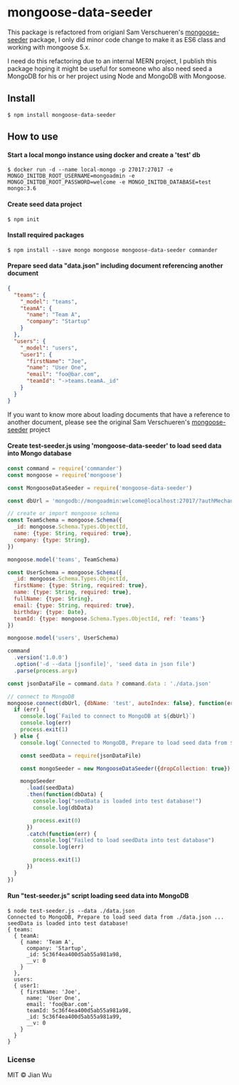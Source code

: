 # mongoose-data-seeder
This package is refactored from origianl Sam Verschueren's [mongoose-seeder](https://github.com/SamVerschueren/mongoose-seeder) package, I only did minor code change to make it as ES6 class and working with mongoose 5.x.

I need do this refactoring due to an internal MERN project, I publish this package hoping it might be useful for someone who also need seed a MongoDB for his or her project using Node and MongoDB with Mongoose.

## Install
```
$ npm install mongoose-data-seeder
```

## How to use

#### Start a local mongo instance using docker and create a 'test' db
```
$ docker run -d --name local-mongo -p 27017:27017 -e MONGO_INITDB_ROOT_USERNAME=mongoadmin -e MONGO_INITDB_ROOT_PASSWORD=welcome -e MONGO_INITDB_DATABASE=test mongo:3.6
```

#### Create seed data project
```
$ npm init
```

#### Install required packages
```
$ npm install --save mongo mongoose mongoose-data-seeder commander
```

#### Prepare seed data "data.json" including document referencing another document

```json
{
  "teams": {
    "_model": "teams",
    "teamA": {
      "name": "Team A",
      "company": "Startup"
    }
  },
  "users": {
    "_model": "users",
    "user1": {
      "firstName": "Joe",
      "name": "User One",
      "email": "foo@bar.com",
      "teamId": "->teams.teamA._id"
    }
  }
}
```

If you want to know more about loading documents that have a reference to another document, please see the original Sam Verschueren's [mongoose-seeder](https://github.com/SamVerschueren/mongoose-seeder) project


#### Create test-seeder.js using 'mongoose-data-seeder' to load seed data into Mongo database

```JavaScript
const command = require('commander')
const mongoose = require('mongoose')

const MongooseDataSeeder = require('mongoose-data-seeder')

const dbUrl = 'mongodb://mongoadmin:welcome@localhost:27017/?authMechanism=DEFAULT&authSource=admin'

// create or import mongoose schema
const TeamSchema = mongoose.Schema({
  _id: mongoose.Schema.Types.ObjectId,
  name: {type: String, required: true},
  company: {type: String},
})

mongoose.model('teams', TeamSchema)

const UserSchema = mongoose.Schema({
  _id: mongoose.Schema.Types.ObjectId,
  firstName: {type: String, required: true},
  name: {type: String, required: true},
  fullName: {type: String},
  email: {type: String, required: true},
  birthday: {type: Date},
  teamId: {type: mongoose.Schema.Types.ObjectId, ref: 'teams'}
})

mongoose.model('users', UserSchema)

command
  .version('1.0.0')
  .option('-d --data [jsonfile]', 'seed data in json file')
  .parse(process.argv)

const jsonDataFile = command.data ? command.data : './data.json'

// connect to MongoDB
mongoose.connect(dbUrl, {dbName: 'test', autoIndex: false}, function(err){
  if (err) {
    console.log(`Failed to connect to MongoDB at ${dbUrl}`)
    console.log(err)
    process.exit(1)
  } else {
    console.log(`Connected to MongoDB, Prepare to load seed data from ${jsonDataFile} ...`)

    const seedData = require(jsonDataFile)

    const mongoSeeder = new MongooseDataSeeder({dropCollection: true})

    mongoSeeder
      .load(seedData)
      .then(function(dbData) {
        console.log("seedData is loaded into test database!")
        console.log(dbData)

        process.exit(0)
      })
      .catch(function(err) {
        console.log("Failed to load seedData into test database")
        console.log(err)

        process.exit(1)
      })
  }
})
```

#### Run "test-seeder.js" script loading seed data into MongoDB
```
$ node test-seeder.js --data ./data.json
Connected to MongoDB, Prepare to load seed data from ./data.json ...
seedData is loaded into test database!
{ teams:
  { teamA:
    { name: 'Team A',
      company: 'Startup',
      _id: 5c36f4ea400d5ab55a981a98,
      __v: 0
    }
  },
  users:
  { user1:
    { firstName: 'Joe',
      name: 'User One',
      email: 'foo@bar.com',
      teamId: 5c36f4ea400d5ab55a981a98,
      _id: 5c36f4ea400d5ab55a981a99,
      __v: 0
    }
  }
}
```

### License

MIT © Jian Wu
